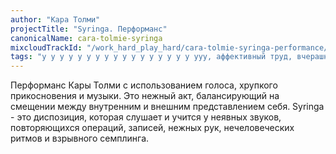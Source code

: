 ```yaml
---
author: "Кара Толми"
projectTitle: "Syringa. Перформанс"
canonicalName: cara-tolmie-syringa
mixcloudTrackId: "/work_hard_play_hard/cara-tolmie-syringa-performance/"
tags: "у у у у у у у у у у у у у у у у у ууу, аффективный труд, вчерашний неотчужденный праздник, практики самих себя, рассеянная коллективность, практика маленьких движений, политический танцпол, ритм, отравление, повторение"
---
```

Перформанс Кары Толми с использованием голоса, хрупкого прикосновения и музыки. Это нежный акт, балансирующий на смещении между внутренним и внешним представлением себя. Syringa - это диспозиция, которая слушает и учится у неявных звуков, повторяющихся операций, записей, нежных рук, нечеловеческих ритмов и взрывного семплинга.
